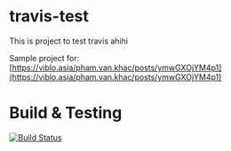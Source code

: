 # travis-test

This is project to test travis ahihi

Sample project for: [https://viblo.asia/pham.van.khac/posts/ymwGXOjYM4p1](https://viblo.asia/pham.van.khac/posts/ymwGXOjYM4p1)

# Build & Testing
[![Build Status](https://travis-ci.org/khacpv/travis-test.svg?branch=master)](https://travis-ci.org/khacpv/travis-test)
